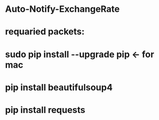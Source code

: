 #   Auto-Notify-ExchangeRate
# requaried packets:
#   sudo pip install --upgrade pip <- for mac
#   pip install beautifulsoup4
#   pip install requests
# 
